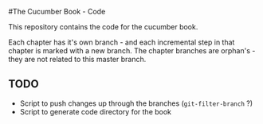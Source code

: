 #The Cucumber Book - Code

This repository contains the code for the cucumber book.

Each chapter has it's own branch - and each incremental step in that chapter is
marked with a new branch. The chapter branches are orphan's - they are not related to
this master branch.

## TODO

* Script to push changes up through the branches (`git-filter-branch` ?) 
* Script to generate code directory for the book
